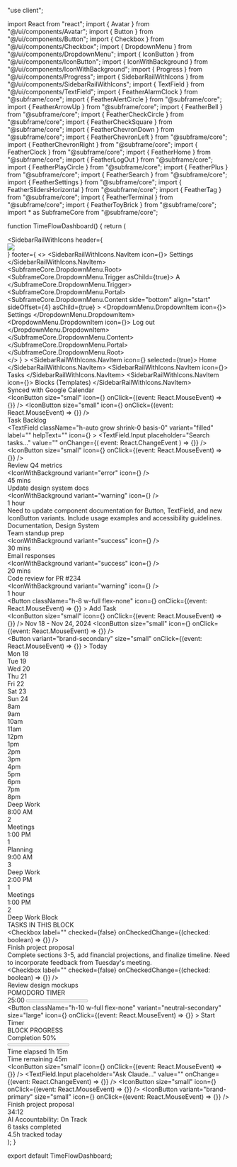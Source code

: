 "use client";

import React from "react";
import { Avatar } from "@/ui/components/Avatar";
import { Button } from "@/ui/components/Button";
import { Checkbox } from "@/ui/components/Checkbox";
import { DropdownMenu } from "@/ui/components/DropdownMenu";
import { IconButton } from "@/ui/components/IconButton";
import { IconWithBackground } from "@/ui/components/IconWithBackground";
import { Progress } from "@/ui/components/Progress";
import { SidebarRailWithIcons } from "@/ui/components/SidebarRailWithIcons";
import { TextField } from "@/ui/components/TextField";
import { FeatherAlarmClock } from "@subframe/core";
import { FeatherAlertCircle } from "@subframe/core";
import { FeatherArrowUp } from "@subframe/core";
import { FeatherBell } from "@subframe/core";
import { FeatherCheckCircle } from "@subframe/core";
import { FeatherCheckSquare } from "@subframe/core";
import { FeatherChevronDown } from "@subframe/core";
import { FeatherChevronLeft } from "@subframe/core";
import { FeatherChevronRight } from "@subframe/core";
import { FeatherClock } from "@subframe/core";
import { FeatherHome } from "@subframe/core";
import { FeatherLogOut } from "@subframe/core";
import { FeatherPlayCircle } from "@subframe/core";
import { FeatherPlus } from "@subframe/core";
import { FeatherSearch } from "@subframe/core";
import { FeatherSettings } from "@subframe/core";
import { FeatherSlidersHorizontal } from "@subframe/core";
import { FeatherTag } from "@subframe/core";
import { FeatherTerminal } from "@subframe/core";
import { FeatherToyBrick } from "@subframe/core";
import * as SubframeCore from "@subframe/core";

function TimeFlowDashboard() {
  return (
    <div className="flex h-full w-full items-center gap-2">
      <SidebarRailWithIcons
        header={
          <div className="flex flex-col items-center justify-center gap-2 px-1 py-1">
            <img
              className="h-6 w-6 flex-none object-cover"
              src="https://res.cloudinary.com/subframe/image/upload/v1711417507/shared/y2rsnhq3mex4auk54aye.png"
            />
          </div>
        }
        footer={
          <>
            <SidebarRailWithIcons.NavItem icon={<FeatherSettings />}>
              Settings
            </SidebarRailWithIcons.NavItem>
            <div className="flex flex-col items-center justify-end gap-1 px-1 py-1">
              <SubframeCore.DropdownMenu.Root>
                <SubframeCore.DropdownMenu.Trigger asChild={true}>
                  <Avatar
                    size="small"
                    image="https://res.cloudinary.com/subframe/image/upload/v1711417512/shared/m0kfajqpwkfief00it4v.jpg"
                  >
                    A
                  </Avatar>
                </SubframeCore.DropdownMenu.Trigger>
                <SubframeCore.DropdownMenu.Portal>
                  <SubframeCore.DropdownMenu.Content
                    side="bottom"
                    align="start"
                    sideOffset={4}
                    asChild={true}
                  >
                    <DropdownMenu>
                      <DropdownMenu.DropdownItem icon={<FeatherSettings />}>
                        Settings
                      </DropdownMenu.DropdownItem>
                      <DropdownMenu.DropdownItem icon={<FeatherLogOut />}>
                        Log out
                      </DropdownMenu.DropdownItem>
                    </DropdownMenu>
                  </SubframeCore.DropdownMenu.Content>
                </SubframeCore.DropdownMenu.Portal>
              </SubframeCore.DropdownMenu.Root>
            </div>
          </>
        }
      >
        <SidebarRailWithIcons.NavItem icon={<FeatherHome />} selected={true}>
          Home
        </SidebarRailWithIcons.NavItem>
        <SidebarRailWithIcons.NavItem icon={<FeatherCheckSquare />}>
          Tasks
        </SidebarRailWithIcons.NavItem>
        <SidebarRailWithIcons.NavItem icon={<FeatherToyBrick />}>
          Blocks (Templates)
        </SidebarRailWithIcons.NavItem>
      </SidebarRailWithIcons>
      <div className="flex grow shrink-0 basis-0 flex-col items-start self-stretch bg-neutral-50">
        <div className="flex w-full items-center justify-end gap-2 border-b border-solid border-neutral-border bg-default-background px-6 py-4">
          <div className="flex items-center justify-end gap-4">
            <div className="flex items-center gap-2">
              <FeatherCheckCircle className="text-body font-body text-success-600" />
              <span className="text-caption font-caption text-subtext-color">
                Synced with Google Calendar
              </span>
            </div>
            <IconButton
              size="small"
              icon={<FeatherSettings />}
              onClick={(event: React.MouseEvent<HTMLButtonElement>) => {}}
            />
            <IconButton
              size="small"
              icon={<FeatherBell />}
              onClick={(event: React.MouseEvent<HTMLButtonElement>) => {}}
            />
          </div>
        </div>
        <div className="flex w-full grow shrink-0 basis-0 items-start">
          <div className="flex w-72 flex-none flex-col items-start gap-4 self-stretch border-r border-solid border-neutral-border bg-default-background px-4 py-4 overflow-auto">
            <div className="flex w-full flex-col items-start gap-4">
              <div className="flex w-full items-center justify-between">
                <span className="text-heading-2 font-heading-2 text-default-font">
                  Task Backlog
                </span>
              </div>
              <div className="flex w-full items-center">
                <TextField
                  className="h-auto grow shrink-0 basis-0"
                  variant="filled"
                  label=""
                  helpText=""
                  icon={<FeatherSearch />}
                >
                  <TextField.Input
                    placeholder="Search tasks..."
                    value=""
                    onChange={(
                      event: React.ChangeEvent<HTMLInputElement>
                    ) => {}}
                  />
                </TextField>
                <IconButton
                  size="small"
                  icon={<FeatherSlidersHorizontal />}
                  onClick={(event: React.MouseEvent<HTMLButtonElement>) => {}}
                />
              </div>
            </div>
            <div className="flex w-full flex-col items-start gap-2 overflow-y-auto">
              <div className="flex w-full flex-col items-start rounded-md border border-solid border-neutral-border bg-default-background">
                <div className="flex w-full items-center justify-between px-3 py-3 cursor-pointer">
                  <div className="flex grow shrink-0 basis-0 items-center gap-2">
                    <FeatherChevronRight className="text-body font-body text-default-font" />
                    <span className="text-body-bold font-body-bold text-default-font">
                      Review Q4 metrics
                    </span>
                  </div>
                  <IconWithBackground
                    variant="error"
                    icon={<FeatherAlertCircle />}
                  />
                </div>
                <div className="flex w-full items-center gap-2 px-3 pb-3">
                  <FeatherClock className="text-caption font-caption text-subtext-color" />
                  <span className="text-caption font-caption text-subtext-color">
                    45 mins
                  </span>
                </div>
              </div>
              <div className="flex w-full flex-col items-start rounded-md border border-solid border-neutral-border bg-default-background">
                <div className="flex w-full items-center justify-between px-3 py-3 cursor-pointer">
                  <div className="flex grow shrink-0 basis-0 items-center gap-2">
                    <FeatherChevronDown className="text-body font-body text-default-font" />
                    <span className="text-body-bold font-body-bold text-default-font">
                      Update design system docs
                    </span>
                  </div>
                  <IconWithBackground
                    variant="warning"
                    icon={<FeatherAlertCircle />}
                  />
                </div>
                <div className="flex w-full items-center gap-2 px-3 pb-2">
                  <FeatherClock className="text-caption font-caption text-subtext-color" />
                  <span className="text-caption font-caption text-subtext-color">
                    1 hour
                  </span>
                </div>
                <div className="flex w-full flex-col items-start gap-2 border-t border-solid border-neutral-border bg-neutral-50 px-3 py-3">
                  <span className="text-caption font-caption text-default-font">
                    Need to update component documentation for Button,
                    TextField, and new IconButton variants. Include usage
                    examples and accessibility guidelines.
                  </span>
                  <div className="flex items-center gap-2">
                    <FeatherTag className="text-caption font-caption text-subtext-color" />
                    <span className="text-caption font-caption text-subtext-color">
                      Documentation, Design System
                    </span>
                  </div>
                </div>
              </div>
              <div className="flex w-full flex-col items-start rounded-md border border-solid border-neutral-border bg-default-background">
                <div className="flex w-full items-center justify-between px-3 py-3 cursor-pointer">
                  <div className="flex grow shrink-0 basis-0 items-center gap-2">
                    <FeatherChevronRight className="text-body font-body text-default-font" />
                    <span className="text-body-bold font-body-bold text-default-font">
                      Team standup prep
                    </span>
                  </div>
                  <IconWithBackground
                    variant="success"
                    icon={<FeatherAlertCircle />}
                  />
                </div>
                <div className="flex w-full items-center gap-2 px-3 pb-3">
                  <FeatherClock className="text-caption font-caption text-subtext-color" />
                  <span className="text-caption font-caption text-subtext-color">
                    30 mins
                  </span>
                </div>
              </div>
              <div className="flex w-full flex-col items-start rounded-md border border-solid border-neutral-border bg-default-background">
                <div className="flex w-full items-center justify-between px-3 py-3 cursor-pointer">
                  <div className="flex grow shrink-0 basis-0 items-center gap-2">
                    <FeatherChevronRight className="text-body font-body text-default-font" />
                    <span className="text-body-bold font-body-bold text-default-font">
                      Email responses
                    </span>
                  </div>
                  <IconWithBackground
                    variant="success"
                    icon={<FeatherAlertCircle />}
                  />
                </div>
                <div className="flex w-full items-center gap-2 px-3 pb-3">
                  <FeatherClock className="text-caption font-caption text-subtext-color" />
                  <span className="text-caption font-caption text-subtext-color">
                    20 mins
                  </span>
                </div>
              </div>
              <div className="flex w-full flex-col items-start rounded-md border border-solid border-neutral-border bg-default-background">
                <div className="flex w-full items-center justify-between px-3 py-3 cursor-pointer">
                  <div className="flex grow shrink-0 basis-0 items-center gap-2">
                    <FeatherChevronRight className="text-body font-body text-default-font" />
                    <span className="text-body-bold font-body-bold text-default-font">
                      Code review for PR #234
                    </span>
                  </div>
                  <IconWithBackground
                    variant="warning"
                    icon={<FeatherAlertCircle />}
                  />
                </div>
                <div className="flex w-full items-center gap-2 px-3 pb-3">
                  <FeatherClock className="text-caption font-caption text-subtext-color" />
                  <span className="text-caption font-caption text-subtext-color">
                    1 hour
                  </span>
                </div>
              </div>
            </div>
            <Button
              className="h-8 w-full flex-none"
              icon={<FeatherPlus />}
              onClick={(event: React.MouseEvent<HTMLButtonElement>) => {}}
            >
              Add Task
            </Button>
          </div>
          <div className="flex grow shrink-0 basis-0 flex-col items-start self-stretch overflow-y-auto">
            <div className="flex w-full items-center justify-between border-b border-solid border-neutral-border bg-default-background px-6 py-3">
              <div className="flex items-center gap-2">
                <IconButton
                  size="small"
                  icon={<FeatherChevronLeft />}
                  onClick={(event: React.MouseEvent<HTMLButtonElement>) => {}}
                />
                <span className="text-body-bold font-body-bold text-default-font">
                  Nov 18 - Nov 24, 2024
                </span>
                <IconButton
                  size="small"
                  icon={<FeatherChevronRight />}
                  onClick={(event: React.MouseEvent<HTMLButtonElement>) => {}}
                />
              </div>
              <Button
                variant="brand-secondary"
                size="small"
                onClick={(event: React.MouseEvent<HTMLButtonElement>) => {}}
              >
                Today
              </Button>
            </div>
            <div className="flex w-full grow shrink-0 basis-0 flex-col items-start">
              <div className="flex w-full items-start border-b border-solid border-neutral-border bg-neutral-50">
                <div className="flex h-12 w-16 flex-none items-center justify-center border-r border-solid border-neutral-border" />
                <div className="flex grow shrink-0 basis-0 items-center justify-center border-r border-solid border-neutral-border px-2 py-2">
                  <div className="flex flex-col items-center">
                    <span className="text-caption font-caption text-subtext-color">
                      Mon
                    </span>
                    <span className="text-body-bold font-body-bold text-default-font">
                      18
                    </span>
                  </div>
                </div>
                <div className="flex grow shrink-0 basis-0 items-center justify-center border-r border-solid border-neutral-border px-2 py-2">
                  <div className="flex flex-col items-center">
                    <span className="text-caption font-caption text-subtext-color">
                      Tue
                    </span>
                    <span className="text-body-bold font-body-bold text-default-font">
                      19
                    </span>
                  </div>
                </div>
                <div className="flex grow shrink-0 basis-0 items-center justify-center border-r border-solid border-neutral-border px-2 py-2">
                  <div className="flex flex-col items-center">
                    <span className="text-caption font-caption text-subtext-color">
                      Wed
                    </span>
                    <span className="text-body-bold font-body-bold text-default-font">
                      20
                    </span>
                  </div>
                </div>
                <div className="flex grow shrink-0 basis-0 items-center justify-center border-r border-solid border-neutral-border px-2 py-2">
                  <div className="flex flex-col items-center">
                    <span className="text-caption font-caption text-subtext-color">
                      Thu
                    </span>
                    <span className="text-body-bold font-body-bold text-default-font">
                      21
                    </span>
                  </div>
                </div>
                <div className="flex grow shrink-0 basis-0 items-center justify-center border-r border-solid border-neutral-border px-2 py-2">
                  <div className="flex flex-col items-center">
                    <span className="text-caption font-caption text-subtext-color">
                      Fri
                    </span>
                    <span className="text-body-bold font-body-bold text-default-font">
                      22
                    </span>
                  </div>
                </div>
                <div className="flex grow shrink-0 basis-0 items-center justify-center border-r border-solid border-neutral-border px-2 py-2">
                  <div className="flex flex-col items-center">
                    <span className="text-caption font-caption text-subtext-color">
                      Sat
                    </span>
                    <span className="text-body-bold font-body-bold text-default-font">
                      23
                    </span>
                  </div>
                </div>
                <div className="flex grow shrink-0 basis-0 items-center justify-center px-2 py-2">
                  <div className="flex flex-col items-center">
                    <span className="text-caption font-caption text-subtext-color">
                      Sun
                    </span>
                    <span className="text-body-bold font-body-bold text-default-font">
                      24
                    </span>
                  </div>
                </div>
              </div>
              <div className="flex w-full grow shrink-0 basis-0 items-start">
                <div className="flex flex-col items-start self-stretch border-r border-solid border-neutral-border bg-neutral-50">
                  <div className="flex h-16 w-16 flex-none items-center justify-center border-b border-solid border-neutral-border">
                    <span className="text-caption font-caption text-subtext-color">
                      8am
                    </span>
                  </div>
                  <div className="flex h-16 w-16 flex-none items-center justify-center border-b border-solid border-neutral-border">
                    <span className="text-caption font-caption text-subtext-color">
                      9am
                    </span>
                  </div>
                  <div className="flex h-16 w-16 flex-none items-center justify-center border-b border-solid border-neutral-border">
                    <span className="text-caption font-caption text-subtext-color">
                      10am
                    </span>
                  </div>
                  <div className="flex h-16 w-16 flex-none items-center justify-center border-b border-solid border-neutral-border">
                    <span className="text-caption font-caption text-subtext-color">
                      11am
                    </span>
                  </div>
                  <div className="flex h-16 w-16 flex-none items-center justify-center border-b border-solid border-neutral-border">
                    <span className="text-caption font-caption text-subtext-color">
                      12pm
                    </span>
                  </div>
                  <div className="flex h-16 w-16 flex-none items-center justify-center border-b border-solid border-neutral-border">
                    <span className="text-caption font-caption text-subtext-color">
                      1pm
                    </span>
                  </div>
                  <div className="flex h-16 w-16 flex-none items-center justify-center border-b border-solid border-neutral-border">
                    <span className="text-caption font-caption text-subtext-color">
                      2pm
                    </span>
                  </div>
                  <div className="flex h-16 w-16 flex-none items-center justify-center border-b border-solid border-neutral-border">
                    <span className="text-caption font-caption text-subtext-color">
                      3pm
                    </span>
                  </div>
                  <div className="flex h-16 w-16 flex-none items-center justify-center border-b border-solid border-neutral-border">
                    <span className="text-caption font-caption text-subtext-color">
                      4pm
                    </span>
                  </div>
                  <div className="flex h-16 w-16 flex-none items-center justify-center border-b border-solid border-neutral-border">
                    <span className="text-caption font-caption text-subtext-color">
                      5pm
                    </span>
                  </div>
                  <div className="flex h-16 w-16 flex-none items-center justify-center border-b border-solid border-neutral-border">
                    <span className="text-caption font-caption text-subtext-color">
                      6pm
                    </span>
                  </div>
                  <div className="flex h-16 w-16 flex-none items-center justify-center border-b border-solid border-neutral-border">
                    <span className="text-caption font-caption text-subtext-color">
                      7pm
                    </span>
                  </div>
                  <div className="flex h-16 w-16 flex-none items-center justify-center">
                    <span className="text-caption font-caption text-subtext-color">
                      8pm
                    </span>
                  </div>
                </div>
                <div className="flex grow shrink-0 basis-0 flex-col items-start self-stretch border-r border-solid border-neutral-border">
                  <div className="flex h-16 w-full flex-none items-center justify-center border-b border-solid border-neutral-border px-2" />
                  <div className="flex h-32 w-full flex-none items-start justify-center border-b border-solid border-neutral-border px-2 py-2">
                    <div className="flex grow shrink-0 basis-0 flex-col items-start gap-1 self-stretch rounded-md bg-brand-300 px-2 py-2">
                      <span className="text-caption-bold font-caption-bold text-brand-900">
                        Deep Work
                      </span>
                      <div className="flex w-full items-center gap-2">
                        <span className="text-caption font-caption text-brand-700">
                          8:00 AM
                        </span>
                        <div className="flex items-center gap-1">
                          <FeatherCheckSquare className="text-caption font-caption text-brand-700" />
                          <span className="text-caption font-caption text-brand-700">
                            2
                          </span>
                        </div>
                      </div>
                    </div>
                  </div>
                  <div className="flex h-16 w-full flex-none items-center justify-center border-b border-solid border-neutral-border px-2" />
                  <div className="flex h-16 w-full flex-none items-center justify-center border-b border-solid border-neutral-border px-2" />
                  <div className="flex h-16 w-full flex-none items-center justify-center border-b border-solid border-neutral-border px-2" />
                  <div className="flex h-16 w-full flex-none items-start justify-center border-b border-solid border-neutral-border px-2 py-2">
                    <div className="flex grow shrink-0 basis-0 flex-col items-start gap-1 self-stretch rounded-md bg-success-100 px-2 py-2">
                      <span className="text-caption-bold font-caption-bold text-success-900">
                        Meetings
                      </span>
                      <div className="flex w-full items-center gap-2">
                        <span className="text-caption font-caption text-success-700">
                          1:00 PM
                        </span>
                        <div className="flex items-center gap-1">
                          <FeatherCheckSquare className="text-caption font-caption text-success-700" />
                          <span className="text-caption font-caption text-success-700">
                            1
                          </span>
                        </div>
                      </div>
                    </div>
                  </div>
                  <div className="flex h-16 w-full flex-none items-center justify-center border-b border-solid border-neutral-border px-2" />
                  <div className="flex h-16 w-full flex-none items-center justify-center border-b border-solid border-neutral-border px-2" />
                  <div className="flex h-16 w-full flex-none items-center justify-center border-b border-solid border-neutral-border px-2" />
                  <div className="flex h-16 w-full flex-none items-center justify-center border-b border-solid border-neutral-border px-2" />
                  <div className="flex h-16 w-full flex-none items-center justify-center border-b border-solid border-neutral-border px-2" />
                  <div className="flex h-16 w-full flex-none items-center justify-center border-b border-solid border-neutral-border px-2" />
                  <div className="flex h-16 w-full flex-none items-center justify-center px-2" />
                </div>
                <div className="flex grow shrink-0 basis-0 flex-col items-start self-stretch border-r border-solid border-neutral-border">
                  <div className="flex h-16 w-full flex-none items-center justify-center border-b border-solid border-neutral-border px-2" />
                  <div className="flex h-32 w-full flex-none items-start justify-center border-b border-solid border-neutral-border px-2 py-2">
                    <div className="flex grow shrink-0 basis-0 flex-col items-start gap-1 self-stretch rounded-md bg-warning-100 px-2 py-2">
                      <span className="text-caption-bold font-caption-bold text-warning-900">
                        Planning
                      </span>
                      <div className="flex w-full items-center gap-2">
                        <span className="text-caption font-caption text-warning-700">
                          9:00 AM
                        </span>
                        <div className="flex items-center gap-1">
                          <FeatherCheckSquare className="text-caption font-caption text-warning-700" />
                          <span className="text-caption font-caption text-warning-700">
                            3
                          </span>
                        </div>
                      </div>
                    </div>
                  </div>
                  <div className="flex h-16 w-full flex-none items-center justify-center border-b border-solid border-neutral-border px-2" />
                  <div className="flex h-16 w-full flex-none items-center justify-center border-b border-solid border-neutral-border px-2" />
                  <div className="flex h-16 w-full flex-none items-center justify-center border-b border-solid border-neutral-border px-2" />
                  <div className="flex h-16 w-full flex-none items-center justify-center border-b border-solid border-neutral-border px-2" />
                  <div className="flex h-32 w-full flex-none items-start justify-center border-b border-solid border-neutral-border px-2 py-2">
                    <div className="flex grow shrink-0 basis-0 flex-col items-start gap-1 self-stretch rounded-md bg-brand-300 px-2 py-2">
                      <span className="text-caption-bold font-caption-bold text-brand-900">
                        Deep Work
                      </span>
                      <div className="flex w-full items-center gap-2">
                        <span className="text-caption font-caption text-brand-700">
                          2:00 PM
                        </span>
                        <div className="flex items-center gap-1">
                          <FeatherCheckSquare className="text-caption font-caption text-brand-700" />
                          <span className="text-caption font-caption text-brand-700">
                            1
                          </span>
                        </div>
                      </div>
                    </div>
                  </div>
                  <div className="flex h-16 w-full flex-none items-center justify-center border-b border-solid border-neutral-border px-2" />
                  <div className="flex h-16 w-full flex-none items-center justify-center border-b border-solid border-neutral-border px-2" />
                  <div className="flex h-16 w-full flex-none items-center justify-center border-b border-solid border-neutral-border px-2" />
                  <div className="flex h-16 w-full flex-none items-center justify-center border-b border-solid border-neutral-border px-2" />
                  <div className="flex h-16 w-full flex-none items-center justify-center px-2" />
                </div>
                <div className="flex grow shrink-0 basis-0 flex-col items-start self-stretch border-r border-solid border-neutral-border">
                  <div className="flex h-16 w-full flex-none items-center justify-center border-b border-solid border-neutral-border px-2" />
                  <div className="flex h-16 w-full flex-none items-center justify-center border-b border-solid border-neutral-border px-2" />
                  <div className="flex h-16 w-full flex-none items-center justify-center border-b border-solid border-neutral-border px-2" />
                  <div className="flex h-16 w-full flex-none items-center justify-center border-b border-solid border-neutral-border px-2" />
                  <div className="flex h-16 w-full flex-none items-center justify-center border-b border-solid border-neutral-border px-2" />
                  <div className="flex h-16 w-full flex-none items-start justify-center border-b border-solid border-neutral-border px-2 py-2">
                    <div className="flex grow shrink-0 basis-0 flex-col items-start gap-1 self-stretch rounded-md bg-success-100 px-2 py-2">
                      <span className="text-caption-bold font-caption-bold text-success-900">
                        Meetings
                      </span>
                      <div className="flex w-full items-center gap-2">
                        <span className="text-caption font-caption text-success-700">
                          1:00 PM
                        </span>
                        <div className="flex items-center gap-1">
                          <FeatherCheckSquare className="text-caption font-caption text-success-700" />
                          <span className="text-caption font-caption text-success-700">
                            2
                          </span>
                        </div>
                      </div>
                    </div>
                  </div>
                  <div className="flex h-16 w-full flex-none items-center justify-center border-b border-solid border-neutral-border px-2" />
                  <div className="flex h-16 w-full flex-none items-center justify-center border-b border-solid border-neutral-border px-2" />
                  <div className="flex h-16 w-full flex-none items-center justify-center border-b border-solid border-neutral-border px-2" />
                  <div className="flex h-16 w-full flex-none items-center justify-center border-b border-solid border-neutral-border px-2" />
                  <div className="flex h-16 w-full flex-none items-center justify-center border-b border-solid border-neutral-border px-2" />
                  <div className="flex h-16 w-full flex-none items-center justify-center border-b border-solid border-neutral-border px-2" />
                  <div className="flex h-16 w-full flex-none items-center justify-center px-2" />
                </div>
                <div className="flex grow shrink-0 basis-0 flex-col items-start self-stretch border-r border-solid border-neutral-border">
                  <div className="flex h-16 w-full flex-none items-center justify-center border-b border-solid border-neutral-border px-2" />
                  <div className="flex h-16 w-full flex-none items-center justify-center border-b border-solid border-neutral-border px-2" />
                  <div className="flex h-16 w-full flex-none items-center justify-center border-b border-solid border-neutral-border px-2" />
                  <div className="flex h-16 w-full flex-none items-center justify-center border-b border-solid border-neutral-border px-2" />
                  <div className="flex h-16 w-full flex-none items-center justify-center border-b border-solid border-neutral-border px-2" />
                  <div className="flex h-16 w-full flex-none items-center justify-center border-b border-solid border-neutral-border px-2" />
                  <div className="flex h-16 w-full flex-none items-center justify-center border-b border-solid border-neutral-border px-2" />
                  <div className="flex h-16 w-full flex-none items-center justify-center border-b border-solid border-neutral-border px-2" />
                  <div className="flex h-16 w-full flex-none items-center justify-center border-b border-solid border-neutral-border px-2" />
                  <div className="flex h-16 w-full flex-none items-center justify-center border-b border-solid border-neutral-border px-2" />
                  <div className="flex h-16 w-full flex-none items-center justify-center border-b border-solid border-neutral-border px-2" />
                  <div className="flex h-16 w-full flex-none items-center justify-center border-b border-solid border-neutral-border px-2" />
                  <div className="flex h-16 w-full flex-none items-center justify-center px-2" />
                </div>
                <div className="flex grow shrink-0 basis-0 flex-col items-start self-stretch">
                  <div className="flex h-16 w-full flex-none items-center justify-center border-b border-solid border-neutral-border px-2" />
                  <div className="flex h-16 w-full flex-none items-center justify-center border-b border-solid border-neutral-border px-2" />
                  <div className="flex h-16 w-full flex-none items-center justify-center border-b border-solid border-neutral-border px-2" />
                  <div className="flex h-16 w-full flex-none items-center justify-center border-b border-solid border-neutral-border px-2" />
                  <div className="flex h-16 w-full flex-none items-center justify-center border-b border-solid border-neutral-border px-2" />
                  <div className="flex h-16 w-full flex-none items-center justify-center border-b border-solid border-neutral-border px-2" />
                  <div className="flex h-16 w-full flex-none items-center justify-center border-b border-solid border-neutral-border px-2" />
                  <div className="flex h-16 w-full flex-none items-center justify-center border-b border-solid border-neutral-border px-2" />
                  <div className="flex h-16 w-full flex-none items-center justify-center border-b border-solid border-neutral-border px-2" />
                  <div className="flex h-16 w-full flex-none items-center justify-center border-b border-solid border-neutral-border px-2" />
                  <div className="flex h-16 w-full flex-none items-center justify-center border-b border-solid border-neutral-border px-2" />
                  <div className="flex h-16 w-full flex-none items-center justify-center border-b border-solid border-neutral-border px-2" />
                  <div className="flex h-16 w-full flex-none items-center justify-center px-2" />
                </div>
              </div>
            </div>
          </div>
          <div className="flex w-80 flex-none flex-col items-start gap-6 self-stretch border-l border-solid border-neutral-border bg-default-background px-4 py-4 overflow-auto">
            <div className="flex w-full flex-col items-start gap-4">
              <div className="flex w-full items-center gap-2">
                <div className="flex h-3 w-3 flex-none flex-col items-start gap-2 rounded-full bg-brand-600" />
                <span className="grow shrink-0 basis-0 text-heading-3 font-heading-3 text-default-font">
                  Deep Work Block
                </span>
              </div>
              <div className="flex w-full flex-col items-start gap-2">
                <span className="text-caption-bold font-caption-bold text-subtext-color">
                  TASKS IN THIS BLOCK
                </span>
                <div className="flex w-full flex-col items-start gap-2">
                  <div className="flex w-full flex-col items-start rounded-md border border-solid border-neutral-border bg-default-background">
                    <div className="flex w-full items-center gap-2 px-3 py-2 cursor-pointer">
                      <Checkbox
                        label=""
                        checked={false}
                        onCheckedChange={(checked: boolean) => {}}
                      />
                      <div className="flex grow shrink-0 basis-0 items-center gap-2">
                        <FeatherChevronDown className="text-body font-body text-default-font" />
                        <span className="grow shrink-0 basis-0 text-body font-body text-default-font">
                          Finish project proposal
                        </span>
                      </div>
                    </div>
                    <div className="flex w-full flex-col items-start gap-2 border-t border-solid border-neutral-border bg-neutral-50 px-3 py-2">
                      <span className="text-caption font-caption text-default-font">
                        Complete sections 3-5, add financial projections, and
                        finalize timeline. Need to incorporate feedback from
                        Tuesday&#39;s meeting.
                      </span>
                    </div>
                  </div>
                  <div className="flex w-full items-center gap-2 rounded-md border border-solid border-neutral-border bg-default-background px-3 py-2 cursor-pointer">
                    <Checkbox
                      label=""
                      checked={false}
                      onCheckedChange={(checked: boolean) => {}}
                    />
                    <div className="flex grow shrink-0 basis-0 items-center gap-2">
                      <FeatherChevronRight className="text-body font-body text-default-font" />
                      <span className="grow shrink-0 basis-0 text-body font-body text-neutral-400 line-through">
                        Review design mockups
                      </span>
                    </div>
                  </div>
                </div>
              </div>
            </div>
            <div className="flex h-px w-full flex-none flex-col items-center gap-2 bg-neutral-border" />
            <div className="flex w-full flex-col items-start gap-4">
              <span className="text-caption-bold font-caption-bold text-subtext-color">
                POMODORO TIMER
              </span>
              <div className="flex w-full flex-col items-center gap-4 rounded-md border border-solid border-neutral-border bg-neutral-50 px-6 py-6">
                <span className="text-heading-1 font-heading-1 text-default-font">
                  25:00
                </span>
                <Progress value={60} />
                <div className="flex items-center gap-2">
                  <span className="text-caption font-caption text-subtext-color">
                    Session 2 of 4
                  </span>
                </div>
              </div>
            </div>
            <Button
              className="h-10 w-full flex-none"
              variant="neutral-secondary"
              size="large"
              icon={<FeatherAlarmClock />}
              onClick={(event: React.MouseEvent<HTMLButtonElement>) => {}}
            >
              Start Timer
            </Button>
            <div className="flex h-px w-full flex-none flex-col items-center gap-2 bg-neutral-border" />
            <div className="flex w-full flex-col items-start gap-4">
              <span className="text-caption-bold font-caption-bold text-subtext-color">
                BLOCK PROGRESS
              </span>
              <div className="flex w-full flex-col items-start gap-2">
                <div className="flex w-full items-center justify-between">
                  <span className="text-body font-body text-default-font">
                    Completion
                  </span>
                  <span className="text-body-bold font-body-bold text-default-font">
                    50%
                  </span>
                </div>
                <Progress value={50} />
              </div>
              <div className="flex w-full flex-col items-start gap-2">
                <div className="flex w-full items-center justify-between">
                  <span className="text-caption font-caption text-subtext-color">
                    Time elapsed
                  </span>
                  <span className="text-caption font-caption text-default-font">
                    1h 15m
                  </span>
                </div>
                <div className="flex w-full items-center justify-between">
                  <span className="text-caption font-caption text-subtext-color">
                    Time remaining
                  </span>
                  <span className="text-caption font-caption text-default-font">
                    45m
                  </span>
                </div>
              </div>
            </div>
          </div>
        </div>
        <div className="flex w-full items-center justify-center gap-3 border-t border-solid border-neutral-border bg-default-background px-36 py-3">
          <IconButton
            size="small"
            icon={<FeatherTerminal />}
            onClick={(event: React.MouseEvent<HTMLButtonElement>) => {}}
          />
          <TextField
            className="h-auto grow shrink-0 basis-0"
            variant="filled"
            label=""
            helpText=""
          >
            <TextField.Input
              placeholder="Ask Claude..."
              value=""
              onChange={(event: React.ChangeEvent<HTMLInputElement>) => {}}
            />
          </TextField>
          <IconButton
            size="small"
            icon={<FeatherClock />}
            onClick={(event: React.MouseEvent<HTMLButtonElement>) => {}}
          />
          <IconButton
            variant="brand-primary"
            size="small"
            icon={<FeatherArrowUp />}
            onClick={(event: React.MouseEvent<HTMLButtonElement>) => {}}
          />
        </div>
        <div className="flex w-full items-start border-t border-solid border-neutral-border bg-default-background">
          <div className="flex grow shrink-0 basis-0 items-center justify-between px-6 py-3">
            <div className="flex items-center gap-4">
              <div className="flex items-center gap-2">
                <FeatherPlayCircle className="text-body font-body text-brand-600" />
                <span className="text-body-bold font-body-bold text-default-font">
                  Finish project proposal
                </span>
              </div>
              <div className="flex items-center gap-1">
                <FeatherClock className="text-caption font-caption text-subtext-color" />
                <span className="text-caption font-caption text-subtext-color">
                  34:12
                </span>
              </div>
            </div>
            <div className="flex items-center gap-4">
              <div className="flex items-center gap-2">
                <FeatherCheckCircle className="text-body font-body text-success-600" />
                <span className="text-caption font-caption text-subtext-color">
                  AI Accountability: On Track
                </span>
              </div>
              <div className="flex h-6 w-px flex-none flex-col items-center gap-2 bg-neutral-border" />
              <div className="flex items-center gap-4">
                <div className="flex items-center gap-1">
                  <span className="text-caption-bold font-caption-bold text-default-font">
                    6
                  </span>
                  <span className="text-caption font-caption text-subtext-color">
                    tasks completed
                  </span>
                </div>
                <div className="flex items-center gap-1">
                  <span className="text-caption-bold font-caption-bold text-default-font">
                    4.5h
                  </span>
                  <span className="text-caption font-caption text-subtext-color">
                    tracked today
                  </span>
                </div>
              </div>
            </div>
          </div>
        </div>
      </div>
    </div>
  );
}

export default TimeFlowDashboard;